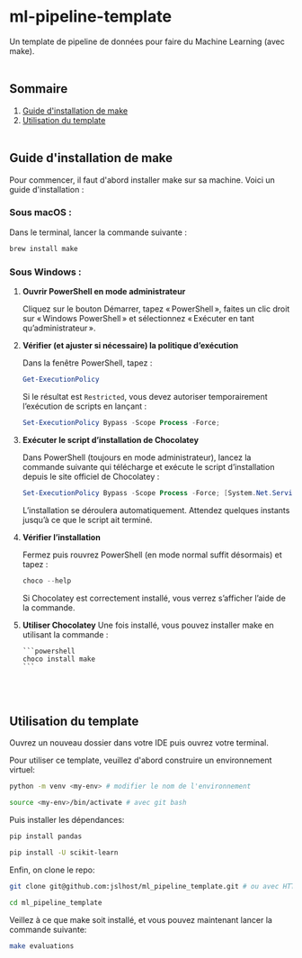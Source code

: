 # ml-pipeline-template

Un template de pipeline de données pour faire du Machine Learning (avec make).<br><br>

## Sommaire

1. [Guide d'installation de make](#guide-dinstallation-de-make)
2. [Utilisation du template](#utilisation-du-template)
   <br><br>

## Guide d'installation de make

Pour commencer, il faut d'abord installer make sur sa machine. Voici un guide d'installation :

### Sous macOS :

Dans le terminal, lancer la commande suivante :

```bash
brew install make
```

### Sous Windows :

1.  **Ouvrir PowerShell en mode administrateur**

    Cliquez sur le bouton Démarrer, tapez « PowerShell », faites un clic droit sur « Windows PowerShell » et sélectionnez « Exécuter en tant qu’administrateur ».

2.  **Vérifier (et ajuster si nécessaire) la politique d’exécution**

    Dans la fenêtre PowerShell, tapez :

    ```powershell
    Get-ExecutionPolicy
    ```

    Si le résultat est `Restricted`, vous devez autoriser temporairement l’exécution de scripts en lançant :

    ```powershell
    Set-ExecutionPolicy Bypass -Scope Process -Force;
    ```

3.  **Exécuter le script d’installation de Chocolatey**

    Dans PowerShell (toujours en mode administrateur), lancez la commande suivante qui télécharge et exécute le script d’installation depuis le site officiel de Chocolatey :

    ```powershell
    Set-ExecutionPolicy Bypass -Scope Process -Force; [System.Net.ServicePointManager]::SecurityProtocol = [System.Net.ServicePointManager]::SecurityProtocol -bor 3072; iex ((New-Object System.Net.WebClient).DownloadString('https://community.chocolatey.org/install.ps1'))
    ```

    L’installation se déroulera automatiquement. Attendez quelques instants jusqu’à ce que le script ait terminé.

4.  **Vérifier l’installation**

    Fermez puis rouvrez PowerShell (en mode normal suffit désormais) et tapez :

    ```powershell
    choco --help
    ```

    Si Chocolatey est correctement installé, vous verrez s’afficher l’aide de la commande.

5.  **Utiliser Chocolatey**
        Une fois installé, vous pouvez installer make en utilisant la commande :

        ```powershell
        choco install make
        ```
    <br><br>

## Utilisation du template

Ouvrez un nouveau dossier dans votre IDE puis ouvrez votre terminal.

Pour utiliser ce template, veuillez d'abord construire un environnement virtuel:

```bash
python -m venv <my-env> # modifier le nom de l'environnement

source <my-env>/bin/activate # avec git bash
```

Puis installer les dépendances:

```bash
pip install pandas

pip install -U scikit-learn
```

Enfin, on clone le repo:

```bash
git clone git@github.com:jslhost/ml_pipeline_template.git # ou avec HTTPS

cd ml_pipeline_template
```

Veillez à ce que make soit installé, et vous pouvez maintenant lancer la commande suivante:

```bash
make evaluations
```
